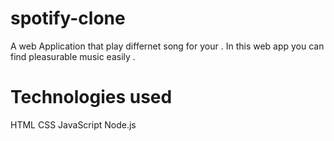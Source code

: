 # spotify-clone

A web Application that play differnet song for your . In this web app you can find pleasurable music easily .


# Technologies used 

 HTML
 CSS
 JavaScript
 Node.js
